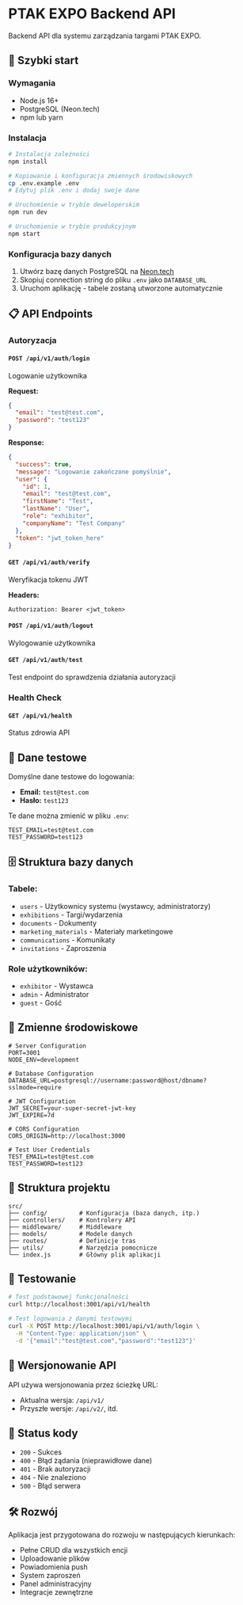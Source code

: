 # PTAK EXPO Backend API

Backend API dla systemu zarządzania targami PTAK EXPO.

## 🚀 Szybki start

### Wymagania
- Node.js 16+ 
- PostgreSQL (Neon.tech)
- npm lub yarn

### Instalacja

```bash
# Instalacja zależności
npm install

# Kopiowanie i konfiguracja zmiennych środowiskowych
cp .env.example .env
# Edytuj plik .env i dodaj swoje dane

# Uruchomienie w trybie deweloperskim
npm run dev

# Uruchomienie w trybie produkcyjnym
npm start
```

### Konfiguracja bazy danych

1. Utwórz bazę danych PostgreSQL na [Neon.tech](https://neon.tech)
2. Skopiuj connection string do pliku `.env` jako `DATABASE_URL`
3. Uruchom aplikację - tabele zostaną utworzone automatycznie

## 📋 API Endpoints

### Autoryzacja

#### `POST /api/v1/auth/login`
Logowanie użytkownika

**Request:**
```json
{
  "email": "test@test.com",
  "password": "test123"
}
```

**Response:**
```json
{
  "success": true,
  "message": "Logowanie zakończone pomyślnie",
  "user": {
    "id": 1,
    "email": "test@test.com",
    "firstName": "Test",
    "lastName": "User",
    "role": "exhibitor",
    "companyName": "Test Company"
  },
  "token": "jwt_token_here"
}
```

#### `GET /api/v1/auth/verify`
Weryfikacja tokenu JWT

**Headers:**
```
Authorization: Bearer <jwt_token>
```

#### `POST /api/v1/auth/logout`
Wylogowanie użytkownika

#### `GET /api/v1/auth/test`
Test endpoint do sprawdzenia działania autoryzacji

### Health Check

#### `GET /api/v1/health`
Status zdrowia API

## 🔐 Dane testowe

Domyślne dane testowe do logowania:
- **Email:** `test@test.com`
- **Hasło:** `test123`

Te dane można zmienić w pliku `.env`:
```env
TEST_EMAIL=test@test.com
TEST_PASSWORD=test123
```

## 🗄️ Struktura bazy danych

### Tabele:
- `users` - Użytkownicy systemu (wystawcy, administratorzy)
- `exhibitions` - Targi/wydarzenia
- `documents` - Dokumenty
- `marketing_materials` - Materiały marketingowe
- `communications` - Komunikaty
- `invitations` - Zaproszenia

### Role użytkowników:
- `exhibitor` - Wystawca
- `admin` - Administrator
- `guest` - Gość

## 🔧 Zmienne środowiskowe

```env
# Server Configuration
PORT=3001
NODE_ENV=development

# Database Configuration
DATABASE_URL=postgresql://username:password@host/dbname?sslmode=require

# JWT Configuration
JWT_SECRET=your-super-secret-jwt-key
JWT_EXPIRE=7d

# CORS Configuration
CORS_ORIGIN=http://localhost:3000

# Test User Credentials
TEST_EMAIL=test@test.com
TEST_PASSWORD=test123
```

## 📁 Struktura projektu

```
src/
├── config/         # Konfiguracja (baza danych, itp.)
├── controllers/    # Kontrolery API
├── middleware/     # Middleware
├── models/         # Modele danych
├── routes/         # Definicje tras
├── utils/          # Narzędzia pomocnicze
└── index.js        # Główny plik aplikacji
```

## 🧪 Testowanie

```bash
# Test podstawowej funkcjonalności
curl http://localhost:3001/api/v1/health

# Test logowania z danymi testowymi
curl -X POST http://localhost:3001/api/v1/auth/login \
  -H "Content-Type: application/json" \
  -d '{"email":"test@test.com","password":"test123"}'
```

## 🔄 Wersjonowanie API

API używa wersjonowania przez ścieżkę URL:
- Aktualna wersja: `/api/v1/`
- Przyszłe wersje: `/api/v2/`, itd.

## 🚦 Status kody

- `200` - Sukces
- `400` - Błąd żądania (nieprawidłowe dane)
- `401` - Brak autoryzacji
- `404` - Nie znaleziono
- `500` - Błąd serwera

## 🛠️ Rozwój

Aplikacja jest przygotowana do rozwoju w następujących kierunkach:
- Pełne CRUD dla wszystkich encji
- Uploadowanie plików
- Powiadomienia push
- System zaproszeń
- Panel administracyjny
- Integracje zewnętrzne 